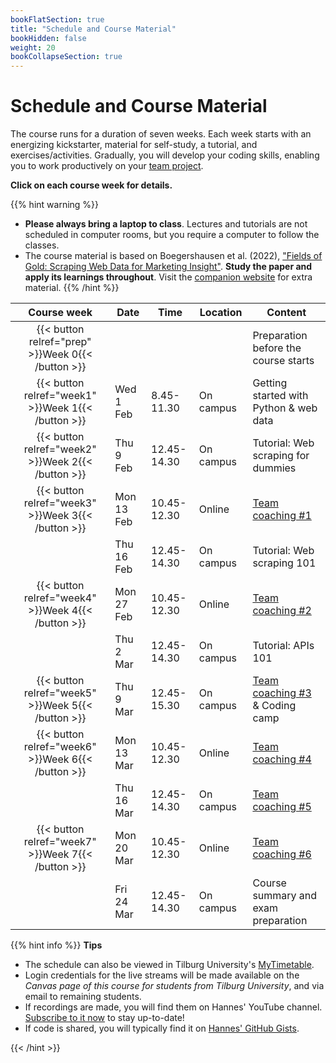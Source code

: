 ```yaml
---
bookFlatSection: true
title: "Schedule and Course Material"
bookHidden: false
weight: 20
bookCollapseSection: true
---
```


# Schedule and Course Material

The course runs for a duration of seven weeks. Each week starts with an energizing kickstarter, material for self-study, a tutorial, and exercises/activities. Gradually, you will develop your coding skills, enabling you to work productively on your [team project](../project).

__Click on each course week for details.__

<!--
The course consists of weekly modules, which will gradually develop your coding skills that will enable you to work productively on your team project.
-->

{{% hint warning %}}
- __Please always bring a laptop to class__. Lectures and  tutorials are not scheduled in computer rooms, but you require a computer to follow the classes.
- The course material is based on Boegershausen et al. (2022), ["Fields of Gold: Scraping Web Data for Marketing Insight"](https://doi.org/10.1177/00222429221100750). __Study the paper and apply its learnings throughout__. Visit the [companion website](https://web-scraping.org) for extra material.
{{% /hint %}}

Course week|Date|Time|Location|Content|
|:-:|---------|---------|-------------|--------------------|
|{{< button relref="prep" >}}Week 0{{< /button >}}  | | | | Preparation before the course starts   
|{{< button relref="week1" >}}Week 1{{< /button >}} |Wed 1 Feb | 8.45-11.30 | On campus | Getting started with Python & web data
|{{< button relref="week2" >}}Week 2{{< /button >}}|Thu 9 Feb | 12.45-14.30 | On campus | Tutorial: Web scraping for dummies 
|{{< button relref="week3" >}}Week 3{{< /button >}}|Mon 13 Feb | 10.45-12.30 | Online | [Team coaching #1](/docs/project/workplan)
|                              |Thu 16 Feb | 12.45-14.30 | On campus | Tutorial: Web scraping 101 
|{{< button relref="week4" >}}Week 4{{< /button >}}|Mon 27 Feb | 10.45-12.30 | Online | [Team coaching #2](/docs/project/workplan)
|                              |Thu 2 Mar | 12.45-14.30 | On campus | Tutorial: APIs 101
|{{< button relref="week5" >}}Week 5{{< /button >}}|Thu 9 Mar | 12.45-15.30 | On campus | [Team coaching #3](/docs/project/workplan) & Coding camp
|{{< button relref="week6" >}}Week 6{{< /button >}} |Mon 13 Mar  | 10.45-12.30 | Online | [Team coaching #4](/docs/project/workplan)
|                              |Thu 16 Mar  | 12.45-14.30 | On campus | [Team coaching #5](/docs/project/workplan)
|{{< button relref="week7" >}}Week 7{{< /button >}}  |Mon 20 Mar | 10.45-12.30 | Online | [Team coaching #6](/docs/project/workplan)
|                              |Fri 24 Mar | 12.45-14.30 | On campus | Course summary and exam preparation 

{{% hint info %}}
__Tips__
- The schedule can also be viewed in Tilburg University's [MyTimetable](https://rooster.uvt.nl).
- Login credentials for the live streams will be made available on the *Canvas page of this course for students from Tilburg University*, and via email to remaining students.
- If recordings are made, you will find them on Hannes' YouTube channel. [Subscribe to it now](http://www.youtube.com/c/hannesdatta?sub_confirmation=1) to stay up-to-date!
- If code is shared, you will typically find it on [Hannes' GitHub Gists](https://gist.github.com/hannesdatta).

{{< /hint >}}


<!--
## Modules

The course consists of weekly modules, which will gradually develop your coding skills that will enable you to work productively on your team project.

{{<section>}}
-->